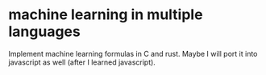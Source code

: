 # machine learning in multiple languages

Implement machine learning formulas in C and rust. Maybe I will port it into javascript as well (after I learned javascript).
